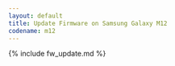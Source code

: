 ```yaml
---
layout: default
title: Update Firmware on Samsung Galaxy M12
codename: m12
---
```


{% include fw_update.md %}
